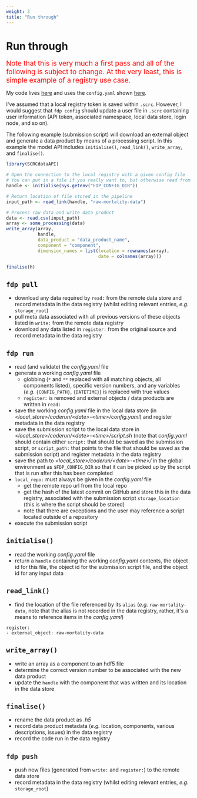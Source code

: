 ```yaml
---
weight: 3
title: "Run through"
---
```


# Run through

<span style="font-size:14pt; color:red">Note that this is very much a first pass and all of the following is subject to change. At the very least, this is simple example of a registry use case.</span>

My code lives [here](https://github.com/ScottishCovidResponse/SCRCdataAPI/tree/implement_yaml) and uses the `config.yaml` shown [here](https://scottishcovidresponse.github.io/docs/data_pipeline/interface/#example-register-a-new-external-object-and-write-a-data-product-component).

I've assumed that a local registry token is saved within `.scrc`. However, I would suggest that `fdp config` should update a user file in `.scrc` containing user information (API token, associated namespace, local data store, login node, and so on).

The following example (submission script) will download an external object and generate a data product by means of a processing script. In this example the model API includes `initialise()`, `read_link()`, `write_array`, and `finalise()`.

```R
library(SCRCdataAPI)

# Open the connection to the local registry with a given config file
# You can put in a file if you really want to, but otherwise read from the environment directly or from a command line argument
handle <- initialise(Sys.getenv("FDP_CONFIG_DIR"))

# Return location of file stored in the pipeline
input_path <- read_link(handle, "raw-mortality-data")

# Process raw data and write data product
data <- read.csv(input_path)
array <- some_processing(data)
write_array(array, 
            handle, 
            data_product = "data_product_name", 
            component = "component",
            dimension_names = list(location = rownames(array),
                                   date = colnames(array)))

finalise(h)
```

## `fdp pull`

- download any data required by `read:` from the remote data store and record metadata in the data registry (whilst editing relevant entries, *e.g.* `storage_root`)
- pull meta data associated with all previous versions of these objects listed in `write:` from the remote data registry
- download any data listed in `register:` from the original source and record metadata in the data registry

## `fdp run`

- read (and validate) the *config.yaml* file
- generate a working *config.yaml* file  
  - globbing (`*` and `**` replaced with all matching objects, all components listed), specific version numbers, and any variables (*e.g.* `{CONFIG_PATH}`, `{DATETIME}`) is replaced with true values
  - `register:` is removed and external objects / data products are written in `read:`
- save the working *config.yaml* file in the local data store (in *<local_store>/coderun/\<date>-\<time>/config.yaml*) and register metadata in the data registry
- save the submission script to the local data store in *<local_store>/coderun/\<date>-\<time>/script.sh* (note that *config.yaml* should contain either `script:` that should be saved as the submission script, or `script_path:` that points to the file that should be saved as the submission script) and register metadata in the data registry
- save the path to *<local_store>/coderun/\<date>-\<time>/* in the global environment as `$FDP_CONFIG_DIR` so that it can be picked up by the script that is run after this has been completed
- `local_repo:` must always be given in the *config.yaml* file
  - get the remote repo url from the local repo
  - get the hash of the latest commit on GitHub and store this in the data registry, associated with the submission script `storage_location` (this is where the script should be stored)
  - note that there are exceptions and the user may reference a script located outside of a repository
- execute the submission script

## `initialise()`

- read the working *config.yaml* file
- return a `handle` containing the working *config.yaml* contents, the object id for this file, the object id for the submission script file, and the object id for any input data 

## `read_link()`

- find the location of the file referenced by its `alias` (*e.g.* `raw-mortality-data`, note that the alias is not recorded in the data registry, rather, it's a means to reference items in the *config.yaml*)
```
register:
- external_object: raw-mortality-data
```

## `write_array()`

- write an array as a component to an hdf5 file
- determine the correct version number to be associated with the new data product
- update the `handle` with the component that was written and its location in the data store

## `finalise()`

- rename the data product as *<hash>.h5*
- record data product metadata (*e.g.* location, components, various descriptions, issues) in the data registry
- record the code run in the data registry

## `fdp push`

- push new files (generated from `write:` and `register:`) to the remote data store
- record metadata in the data registry (whilst editing relevant entries, *e.g.* `storage_root`)
